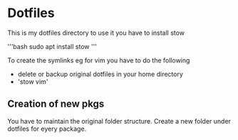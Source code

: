 # Dotfiles

This is my dotfiles directory to use it you have to install stow 

'''bash
sudo apt install stow
'''

To create the symlinks eg for vim you have to do the following
* delete or backup original dotfiles in your home directory
* 'stow vim'

## Creation of new pkgs

You have to maintain the original folder structure. Create a new folder under dotfiles for eyery package.
